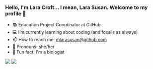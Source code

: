 ### Hello, I'm Lara Croft... I mean, Lara Susan. Welcome to my profile 🦊

- 📚 Education Project Coordinator at GitHub 
- 💻 I’m currently learning about coding (and fossils as always) 
- 📫 How to reach me: mlarasusan@github.com
- 👩 Pronouns: she/her 
- 🌵 Fun fact: I'm a biologist 

<div>
  <a href="https://instagram.com/larasusanm" target="_blank"><img src="https://img.shields.io/badge/-Instagram-%23E4405F?style=for-the-badge&logo=instagram&logoColor=white" target="_blank"></a>
  <a href="https://www.linkedin.com/in/lara-susan-4b577a210/ target="_blank"><img src="https://img.shields.io/badge/-LinkedIn-%230077B5?style=for-the-badge&logo=linkedin&logoColor=white" target="_blank"></a>
</div>
